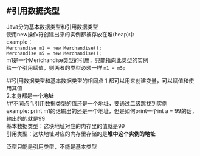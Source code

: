 #引用数据类型
---
Java分为基本数据类型和引用数据类型    
使用new操作符创建出来的实例都被存放在堆(heap)中  
example：  
`Merchandise m1 = new Merchandise();`  
`Merchandise m5 = new Merchandise();`  
m1是一个Merichandise类型的引用，只能指向此类型的实例  
给一个引用赋值，则两者的类型必须一样
`m1 = m5;`  

##引用数据类型和基本数据类型的相同点
1.都可以用来创建变量，可以赋值和使用其值  
2.本身都是一个**地址**  
##不同点
1.引用数据类型的值还是一个地址，要通过二级跳找到实例  
example:
print m1的话输出的还是一个地址，但是如何print一个int a = 99的话，输出的的就是99  
基本数据类型：这块地址对应的内存里的值就是99  
引用类型：这块地址对应的内存里存储的是**堆中这个实例的地址**  


  

  
泛型只能是引用类型，不能是基本类型

